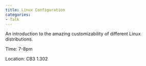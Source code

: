 ```yaml
---
title: Linux Configuration
categories:
- Talk
---
```


An introduction to the amazing customizability of different Linux distributions.

Time: 7-8pm

Location: CB3 1.302
